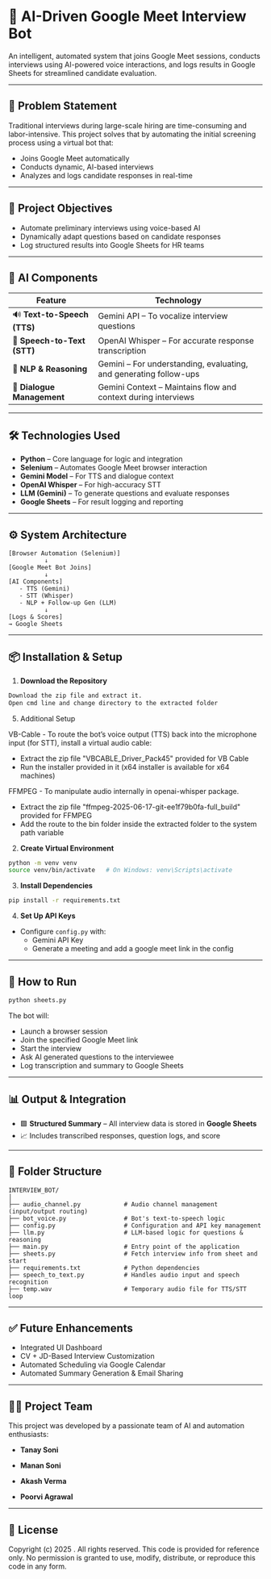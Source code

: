 
# 🤖 AI-Driven Google Meet Interview Bot

An intelligent, automated system that joins Google Meet sessions, conducts interviews using AI-powered voice interactions, and logs results in Google Sheets for streamlined candidate evaluation.

---

## 📌 Problem Statement

Traditional interviews during large-scale hiring are time-consuming and labor-intensive. This project solves that by automating the initial screening process using a virtual bot that:
- Joins Google Meet automatically
- Conducts dynamic, AI-based interviews
- Analyzes and logs candidate responses in real-time

---

## 🎯 Project Objectives

- Automate preliminary interviews using voice-based AI
- Dynamically adapt questions based on candidate responses
- Log structured results into Google Sheets for HR teams

---

## 🧠 AI Components

| Feature | Technology |
|--------|------------|
| 🔊 **Text-to-Speech (TTS)** | Gemini API – To vocalize interview questions |
| 🎤 **Speech-to-Text (STT)** | OpenAI Whisper – For accurate response transcription |
| 🧠 **NLP & Reasoning** | Gemini – For understanding, evaluating, and generating follow-ups |
| 🔁 **Dialogue Management** | Gemini Context – Maintains flow and context during interviews |

---

## 🛠️ Technologies Used

- **Python** – Core language for logic and integration
- **Selenium** – Automates Google Meet browser interaction
- **Gemini Model** – For TTS and dialogue context
- **OpenAI Whisper** – For high-accuracy STT
- **LLM (Gemini)** – To generate questions and evaluate responses
- **Google Sheets** – For result logging and reporting

---

## ⚙️ System Architecture

```
[Browser Automation (Selenium)]
          ↓
[Google Meet Bot Joins]
          ↓
[AI Components]
   - TTS (Gemini)
   - STT (Whisper)
   - NLP + Follow-up Gen (LLM)
          ↓
[Logs & Scores]
→ Google Sheets
```

---

## 📦 Installation & Setup

1. **Download the Repository**
```bash
Download the zip file and extract it.
Open cmd line and change directory to the extracted folder
```

5. Additional Setup 

VB-Cable - 
To route the bot’s voice output (TTS) back into the microphone input (for STT), install a virtual audio cable:
- Extract the zip file "VBCABLE_Driver_Pack45" provided for VB Cable
- Run the installer provided in it (x64 installer is available for x64 machines)

FFMPEG - 
To manipulate audio internally in openai-whisper package.
- Extract the zip file "ffmpeg-2025-06-17-git-ee1f79b0fa-full_build" provided for FFMPEG
- Add the route to the bin folder inside the extracted folder to the system path variable


2. **Create Virtual Environment**
```bash
python -m venv venv
source venv/bin/activate   # On Windows: venv\Scripts\activate
```

3. **Install Dependencies**
```bash
pip install -r requirements.txt
```

4. **Set Up API Keys**
- Configure `config.py` with:
  - Gemini API Key
  - Generate a meeting and add a google meet link in the config

---

## 🚀 How to Run

```bash
python sheets.py
```

The bot will:
- Launch a browser session
- Join the specified Google Meet link
- Start the interview
- Ask AI generated questions to the interviewee
- Log transcription and summary to Google Sheets

---

## 📊 Output & Integration

- 🟩 **Structured Summary** – All interview data is stored in **Google Sheets**
- 📈 Includes transcribed responses, question logs, and score

---

## 📁 Folder Structure

```
INTERVIEW_BOT/
│
├── audio_channel.py            # Audio channel management (input/output routing)
├── bot_voice.py                # Bot's text-to-speech logic
├── config.py                   # Configuration and API key management
├── llm.py                      # LLM-based logic for questions & reasoning
├── main.py                     # Entry point of the application
├── sheets.py                   # Fetch interview info from sheet and start
├── requirements.txt            # Python dependencies
├── speech_to_text.py           # Handles audio input and speech recognition
├── temp.wav                    # Temporary audio file for TTS/STT loop

```

---

## ✅ Future Enhancements

- Integrated UI Dashboard
- CV + JD-Based Interview Customization
- Automated Scheduling via Google Calendar
- Automated Summary Generation & Email Sharing

---

## 🧑‍💼 Project Team

This project was developed by a passionate team of AI and automation enthusiasts:

- **Tanay Soni** 

- **Manan Soni**

- **Akash Verma**

- **Poorvi Agrawal**

---

## 📄 License

Copyright (c) 2025 . All rights reserved.
This code is provided for reference only. No permission is granted to use, modify, distribute, or reproduce this code in any form.
